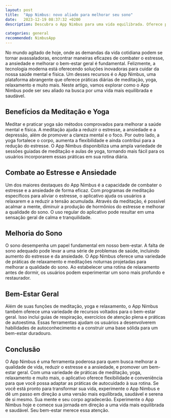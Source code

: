 ```yaml
---
layout: post
title:  "App Nimbus: novo aliado para melhorar seu sono"
date:   2023-12-19 08:37:32 +0200
description: Descubra o App Nimbus para uma vida equilibrada. Oferece práticas de meditação, yoga e relaxamento para reduzir estresse, ansiedade e melhorar o sono. Transforme seu bem-estar hoje

categories: general
recommended: NimbusApp
---
```


No mundo agitado de hoje, onde as demandas da vida cotidiana podem se tornar avassaladoras, encontrar maneiras eficazes
de combater o estresse, a ansiedade e melhorar o bem-estar geral é fundamental. Felizmente, a tecnologia moderna está
oferecendo soluções inovadoras para cuidar da nossa saúde mental e física. Um desses recursos é o App Nimbus, uma plataforma
abrangente que oferece práticas diárias de meditação, yoga, relaxamento e muito mais. Neste artigo, vamos explorar
como o App Nimbus pode ser seu aliado na busca por uma vida mais equilibrada e saudável.

## Benefícios da Meditação e Yoga
Meditar e praticar yoga são métodos comprovados para melhorar a saúde mental e física. A meditação ajuda a reduzir o
estresse, a ansiedade e a depressão, além de promover a clareza mental e o foco. Por outro lado, a yoga fortalece o corpo,
aumenta a flexibilidade e ainda contribui para a redução do estresse.
O App Nimbus disponibiliza uma ampla variedade de sessões guiadas de meditação e aulas de yoga, tornando mais fácil para
os usuários incorporarem essas práticas em sua rotina diária.

## Combate ao Estresse e Ansiedade
Um dos maiores destaques do App Nimbus é a capacidade de combater o estresse e a ansiedade de forma eficaz. 
Com programas de meditação específicos para aliviar o estresse, o aplicativo ajuda os usuários a relaxarem e a reduzir a tensão acumulada. 
Através da meditação, é possível acalmar a mente, diminuir a produção de hormônios do estresse e melhorar a qualidade do sono. 
O uso regular do aplicativo pode resultar em uma sensação geral de calma e tranquilidade.

## Melhoria do Sono
O sono desempenha um papel fundamental em nosso bem-estar. A falta de sono adequado pode levar a uma série de problemas 
de saúde, incluindo aumento do estresse e da ansiedade. O App Nimbus oferece uma variedade de práticas de relaxamento 
e meditações noturnas projetadas para melhorar a qualidade do sono. Ao estabelecer uma rotina de relaxamento antes de 
dormir, os usuários podem experimentar um sono mais profundo e restaurador.

## Bem-Estar Geral
Além de suas funções de meditação, yoga e relaxamento, o App Nimbus também oferece uma variedade de recursos voltados para
o bem-estar geral. Isso inclui guias de respiração, exercícios de atenção plena e práticas de autoestima. 
Essas ferramentas ajudam os usuários a desenvolverem habilidades de autoconhecimento e a construir uma base sólida para um bem-estar duradouro.

## Conclusão
O App Nimbus é uma ferramenta poderosa para quem busca melhorar a qualidade de vida, reduzir o estresse e a ansiedade, 
e promover um bem-estar geral. Com uma variedade de práticas de meditação, yoga, relaxamento e muito mais, o aplicativo 
oferece flexibilidade e conveniência para que você possa adaptar as práticas de autocuidado à sua rotina. 
Se você está pronto para transformar sua vida, experimente o App Nimbus e dê um passo em direção a uma versão mais equilibrada, 
saudável e serena de si mesmo. Sua mente e seu corpo agradecerão.
Experimente o App Nimbus hoje e comece sua jornada em direção a uma vida mais equilibrada e saudável. Seu bem-estar merece essa atenção.

